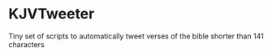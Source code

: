 KJVTweeter
==========

Tiny set of scripts to automatically tweet verses of the bible shorter than 141 characters